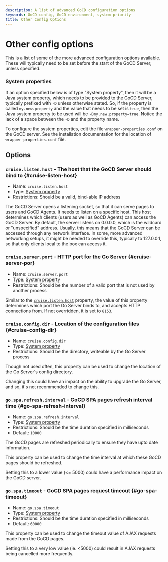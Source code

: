 ```yaml
---
description: A list of advanced GoCD configuration options
keywords: GoCD config, GoCD environment, system priority
title: Other Config Options
---
```


# Other config options

This is a list of some of the more advanced configuration options available.
These will typically need to be set before the start of the GoCD Server, unless
specified.

### System properties

If an option specified below is of type "System property", then it will be a
Java system property, which needs to be provided to the GoCD Server, typically
prefixed with `-D` unless otherwise stated. So, if the property is called
`my.new.property` and the value that needs to be set is `true`, then the
Java system property to be used will be `-Dmy.new.property=true`. Notice the
lack of a space between the `-D` and the property name.

To configure the system properties, edit the file `wrapper-properties.conf` on the GoCD server. See the installation documentation for the location of `wrapper-properties.conf` file.

## Options

### `cruise.listen.host` - The host that the GoCD Server should bind to {#cruise-listen-host}

- Name: `cruise.listen.host`
- Type: [System property](#system-properties)
- Restrictions: Should be a valid, bind-able IP address

The GoCD Server opens a listening socket, so that it can serve pages to users and
GoCD Agents. It needs to listen on a specific host. This host determines which
clients (users as well as GoCD Agents) can access the GoCD Server. By default, the
server listens on 0.0.0.0, which is the wildcard or "unspecified" address.
Usually, this means that the GoCD Server can be accessed through any network
interface. In some, more advanced networking setups, it might be needed to
override this, typically to 127.0.0.1, so that only clients local to the box can
access it.

### `cruise.server.port` - HTTP port for the Go Server {#cruise-server-por}

- Name: `cruise.server.port`
- Type: [System property](#system-properties)
- Restrictions: Should be the number of a valid port that is not used by another
  process

Similar to the [`cruise.listen.host`](#cruise-listen-host) property, the value of
this property determines which port the Go Server binds to, and accepts HTTP
connections from. If not overridden, it is set to `8153`.

### `cruise.config.dir` - Location of the configuration files {#cruise-config-dir}

- Name: `cruise.config.dir`
- Type: [System property](#system-properties)
- Restrictions: Should be the directory, writeable by the Go Server process

Though not used often, this property can be used to change the location of the
Go Server's config directory.

Changing this could have an impact on the ability to upgrade the Go Server, and
so, it's not recommended to change this.

### `go.spa.refresh.interval` - GoCD SPA pages refresh interval time {#go-spa-refresh-interval}

- Name: `go.spa.refresh.interval`
- Type: [System property](#system-properties)
- Restrictions: Should be the time duration specified in milliseconds
- Default: `10000`

The GoCD pages are refreshed periodically to ensure they have upto date information.

This property can be used to change the time interval at which these GoCD pages should be refreshed.

Setting this to a lower value (<= 5000) could have a performance impact on the GoCD server.

### `go.spa.timeout`	 - GoCD SPA pages request timeout {#go-spa-timeout}

- Name: `go.spa.timeout`
- Type: [System property](#system-properties)
- Restrictions: Should be the time duration specified in milliseconds
- Default: `60000`

This property can be used to change the timeout value of AJAX requests made from the GoCD pages.

Setting this to a very low value (ie. <5000) could result in AJAX requests being cancelled more frequently.
